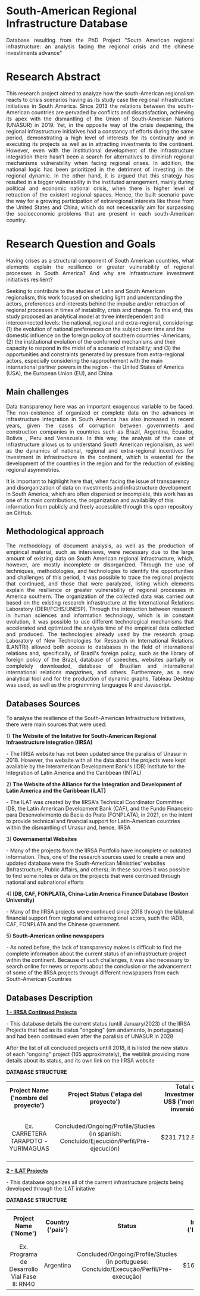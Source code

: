 # South-American Regional Infrastructure Database
<p align="justify">
Database resulting from the PhD Project "South American regional infrastructure: an analysis facing the regional crisis and the chinese investiments advance"
</p>

# Research Abstract
<p align="justify">
This research project aimed to analyze how the south-American regionalism reacts to crisis scenarios having as its study case the regional infrastructure initiatives in South America. Since 2013 the relations between the south-American countries are pervaded by conflicts and dissatisfaction, achieving its apex with the dismantling of the Union of South-American Nations (UNASUR) in 2019. Yet, in the opposite way of the crisis deepening, the regional infrastructure initiatives had a constancy of efforts during the same period, demonstrating a high level of interests for its continuity and in executing its projects as well as in attracting investments to the continent. However, even with the institutional development of the infrastructure integration there hasn’t been a search for alternatives to diminish regional mechanisms vulnerability when facing regional crises. In addition, the national logic has been prioritized in the detriment of investing in the regional dynamic. In the other hand, it is argued that this strategy has resulted in a bigger vulnerability in the instituted arrangement, mainly during political and economic national crisis, when there is higher level of retraction of the existent regional spaces. Hence, the built scenario pave the way for a growing participation of extraregional interests like those from the United States and China, which do not necessarily aim for surpassing the socioeconomic problems that are present in each south-American country.
</p>

# Research Question and Goals
<p align="justify">
Having crises as a structural component of South American countries, what elements explain the resilience or greater vulnerability of regional processes in South America? And why are infrastructure investment initiatives resilient?
</p>
<a> Seeking to contribute to the studies of Latin and South American regionalism, this work focused on shedding light and understanding the actors, preferences and interests behind the impulse and/or retraction of regional processes in times of instability, crisis and change.</a>
<a> To this end, this study proposed an analytical model at three interdependent and interconnected levels: the national, regional and extra-regional, considering: (1) the evolution of national preferences on the subject over time and the domestic influence on the foreign policy of southern countries -Americans; (2) the institutional evolution of the conformed mechanisms and their capacity to respond in the midst of a scenario of instability; and (3) the opportunities and constraints generated by pressure from extra-regional actors, especially considering the rapprochement with the main international partner powers in the region - the United States of America (USA), the European Union (EU), and China</a>
  
## Main challenges
<p align="justify">
<a>Data transparency here was an important exogenous variable to be faced. The non-existence of organized or complete data on the advances in infrastructure integration in South America has also increased in recent years, given the cases of corruption between governments and construction companies in countries such as Brazil, Argentina, Ecuador, Bolivia , Peru and Venezuela. In this way, the analysis of the case of infrastructure allows us to understand South American regionalism, as well as the dynamics of national, regional and extra-regional incentives for investment in infrastructure in the continent, which is essential for the development of the countries in the region and for the reduction of existing regional asymmetries. </a>

<a> It is important to highlight here that, when facing the issue of transparency and disorganization of data on investments and infrastructure development in South America, which are often dispersed or incomplete, this work has as one of its main contributions, the organization and availability of this information from publicly and freely accessible through this open repository on GitHub.</a>
</p>


## Methodological approach
<p align="justify">
<a>The methodology of document analysis, as well as the production of empirical material, such as interviews, were necessary due to the large amount of existing data on South American regional infrastructure, which, however, are mostly incomplete or disorganized. </a>
<a> Through the use of techniques, methodologies, and technologies to identify the opportunities and challenges of this period, it was possible to trace the regional projects that continued, and those that were paralyzed, listing which elements explain the resilience or greater vulnerability of regional processes in America southern.</a>
<a>The organization of the collected data was carried out based on the existing research infrastructure at the International Relations Laboratory (DERI/FCHS/UNESP). Through the interaction between research in human sciences and information technology, which is in constant evolution, it was possible to use different technological mechanisms that accelerated and optimized the analysis time of the empirical data collected and produced.</a>
<a>The technologies already used by the research group Laboratory of New Technologies for Research in International Relations (LANTRI) allowed both access to databases in the field of international relations and, specifically, of Brazil's foreign policy, such as the library of foreign policy of the Brazil, database of speeches, websites partially or completely downloaded, database of Brazilian and international international relations magazines, and others. Furthermore, as a new analytical tool and for the production of dynamic graphs, Tableau Desktop was used, as well as the programming languages R and Javascript.</a>
</p>

## Databases Sources
<p align="justify">
<p>To analyse the resilience of the South-American Infrastructure Initiatives, there were main sources that were used:</p>
1) <b><a> The Website of the Initative for South-American Regional Infraestructure Integration (IIRSA) </a></b>
<p> - The IIRSA website has not been updated since the paralisis of Unasur in 2018. However, the website with all the data about the projects were kept available by the Interamerican Development Bank's (IDB) Institute for the Integration of Latin America and the Caribbean (INTAL) </p> 
2) <a> <b>The Website of the Alliance for the Integration and Development of Latin America and the Caribbean (ILAT) </b> </a>
<p> - The ILAT was created by the IIRSA's Technical Coordinator Committee: IDB, the Latin American Development Bank (CAF), and the Fundo Financeiro para Desenvolvimento da Bacia do Prata (FONPLATA), in 2021, on the intent to provide technical and financial support for Latin-American countries within the dismantling of Unasur and, hence, IIRSA </p>
3) <a> <b> Governamental Websites </b> </a>
<p> - Many of the projects from the IIRSA Portfolio have incomplete or outdated information. Thus, one of the research sources used to create a new and updated database were the South-American Ministries' websites (Infrastructure, Public Affairs, and others). In these sources it was possible to find some notes or data on the projects that were continued through national and subnational efforts </p>
4) <a> <b> IDB, CAF, FONPLATA, China-Latin America Finance Database (Boston University) </b> </a>
<p> - Many of the IIRSA projects were continued since 2018 through the bilateral financial support from regional and extrarregional actors, such the IADB, CAF, FONPLATA and the Chinese government.</p>
</p>
5) <a> <b> South-American online newspapers </b> </a>
<p> - As noted before, the lack of transparency makes is difficult to find the complete information about the current status of an infrastructure project within the continent. Because of such challenges, it was also necessary to search online for news or reports about the conclusion or the advancement of some of the IIRSA projects through different newspapers from each South-American Countries </p>
</p>

## Databases Description
<p align="justify">
<p><b> <a href="https://github.com/nevesbah/southamerica_regional_infrastructure/blob/main/GitHub-IIRSA-Proyectos_continuados.xlsx"> 1 - IIRSA Continued Projects </a> </b></p>
<p>- This database details the current status (untill January/2023) of the IIRSA Projects that had as its status "ongoing" (em andamento, in portuguese) and had been continued even after the paralisis of UNASUR in 2028 </p>
<p> After the list of all concluded projects untill 2018, it is listed the new status of each "ongoing" project (165 approximately), the weblink providing more details about its status, and its own link on the IIRSA website</p>
<p> <b> DATABASE STRUCTURE </b></p>
<table align="center">
  <tr>
    <th>Project Name ('nombre del proyecto')</th>
    <th>Project Status ('etapa del proyecto')</th>
    <th>Total of Investments in US$ ('monto de inversión')</th>
    <th>Country/Countries ('país/países')</th>
    <th>Financial Sources ('financiadores')</th>
    <th>New Status ('status')</th>
    <th>Details ('detalhes')</th>
    <th>IIRSA Link ('link IIRSA')</th>
  </tr> 
<tr align="center">
    <td>Ex. CARRETERA TARAPOTO - YURIMAGUAS</td>
    <td>Concluded/Ongoing/Profile/Studies (in spanish: Concluído/Ejecución/Perfil/Pré-ejecución)</td>
    <td>$231.712.828,00</td>
    <td> Peru </td>
    <td> IDB - National Treasure - Private (in spanish: BID – TESOURO – PRIVADO)</td>
    <td> Concluded/Ongoing/Paralyzed/No information (in portuguese: Concluído/Em andamento/Parada/Sem informação)</td>
    <td> Link of website </td>
    <td> http://iirsa.org/proyectos/ </td>
  </tr>
</table>

<p><b> <a href="https://github.com/nevesbah/southamerica_regional_infrastructure/blob/main/GitHub-ILAT-Proyectos.xlsx"> 2 - ILAT Projects </a></b></p>
<p>- This database organizes all of the current infrastructure projects being developed through the ILAT initative </p>
<p> <b> DATABASE STRUCTURE </b></p>
<table align="center">
  <tr>
    <th>Project Name ('Nome')</th>
    <th>Country ('país')</th>
    <th>Status</th>
    <th>Total Investments ('Investimento Total')</th>
    <th>Financial Sources ('Fonte de Investimento')</th>
    <th>Link</th>
  </tr> 
<tr align="center">
    <td>Ex. Programa de Desarrollo Vial Fase II: RN40</td>
    <td> Argentina </td>
    <td>Concluded/Ongoing/Profile/Studies (in portuguese: Concluído/Execução/Perfil/Pré-execução)</td>
    <td>$168.000.000,00</td>
    <td> CAF </td>
    <td>https://alianzailat.org/project/programa-de-desarrollo-vial-fase-ii-rn40/technical </td>
  </tr>
</table>

</p>


